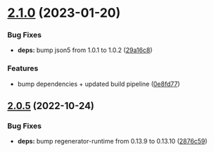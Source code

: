 # [2.1.0](https://github.com/tada5hi/ilingo/compare/v2.0.5...v2.1.0) (2023-01-20)


### Bug Fixes

* **deps:** bump json5 from 1.0.1 to 1.0.2 ([29a16c8](https://github.com/tada5hi/ilingo/commit/29a16c8a84cd4beb56b57ae2ab108cbc5a47684c))


### Features

* bump dependencies + updated build pipeline ([0e8fd77](https://github.com/tada5hi/ilingo/commit/0e8fd775ae53c68c35f15bf0d94626cc4e90a72a))

## [2.0.5](https://github.com/tada5hi/ilingo/compare/v2.0.4...v2.0.5) (2022-10-24)


### Bug Fixes

* **deps:** bump regenerator-runtime from 0.13.9 to 0.13.10 ([2876c59](https://github.com/tada5hi/ilingo/commit/2876c595c442c611b3848bbd11eb74119f5f85e0))
